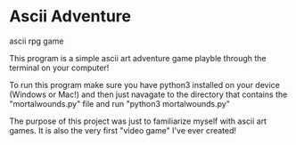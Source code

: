 # Ascii Adventure
ascii rpg game

This program is a simple ascii art adventure game playble through the terminal on your computer!

To run this program make sure you have python3 installed on your device (Windows or Mac!) and then just navagate to the directory that contains the "mortalwounds.py" file and run "python3 mortalwounds.py"

The purpose of this project was just to familiarize myself with ascii art games. It is also the very first "video game" I've ever created!
